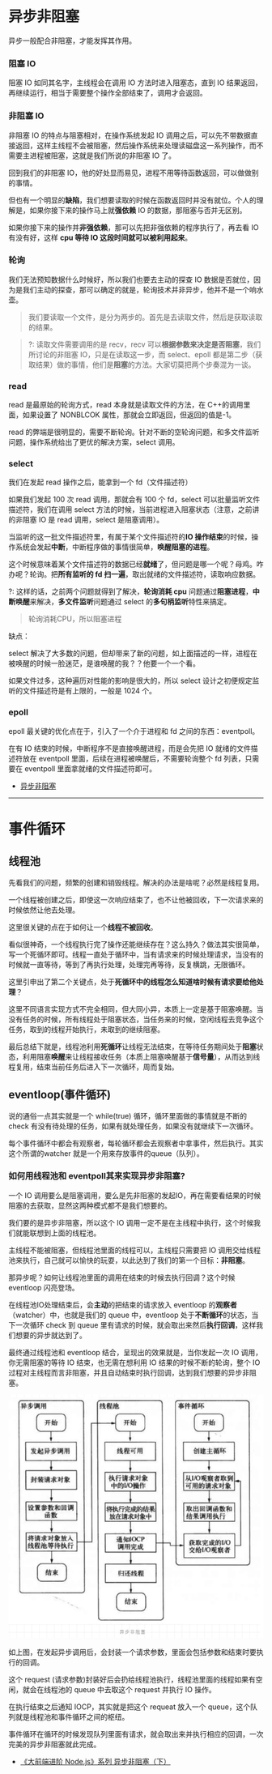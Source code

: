# 异步非阻塞

异步一般配合非阻塞，才能发挥其作用。

### 阻塞 IO

阻塞 IO 如同其名字，主线程会在调用 IO 方法时进入阻塞态，直到 IO 结果返回，再继续运行，相当于需要整个操作全部结束了，调用才会返回。

### 非阻塞 IO

非阻塞 IO 的特点与阻塞相对，在操作系统发起 IO 调用之后，可以先不带数据直接返回，这样主线程不会被阻塞，然后操作系统来处理读磁盘这一系列操作，而不需要主进程被阻塞，这就是我们所说的非阻塞 IO 了。

回到我们的非阻塞 IO，他的好处显而易见，进程不用等待函数返回，可以做做别的事情。

但也有一个明显的**缺陷**，我们想要读取的时候在函数返回时并没有就位。个人的理解是，如果你接下来的操作马上就**强依赖** IO 的数据，那阻塞与否并无区别。

如果你接下来的操作并**非强依赖**，那可以先把非强依赖的程序执行了，再去看 IO 有没有好，这样 **cpu 等待 IO 这段时间就可以被利用起来**。

### 轮询
我们无法预知数据什么时候好，所以我们也要去主动的探查 IO 数据是否就位，因为是我们主动的探查，那可以确定的就是，轮询技术并非异步，他并不是一个响水壶。

> 我们要读取一个文件，是分为两步的。首先是去读取文件，然后是获取读取的结果。

> ?: 读取文件需要调用的是 recv，recv 可以**根据参数来决定是否阻塞**，我们所讨论的非阻塞 IO，只是在读取这一步，而 select、epoll 都是第二步（获取结果）做的事情，他们是**阻塞**的方法。大家切莫把两个步奏混为一谈。


### read

read 是最原始的轮询方式，read 本身就是读取文件的方法，在 C++的调用里面，如果设置了 NONBLCOK 属性，那就会立即返回，但返回的值是-1。

read 的弊端是很明显的，需要不断轮询。针对不断的空轮询问题，和多文件监听问题，操作系统给出了更优的解决方案，select 调用。

### select

我们在发起 read 操作之后，能拿到一个 fd（文件描述符）

如果我们发起 100 次 read 调用，那就会有 100 个 fd，select 可以批量监听文件描述符，我们在调用 select 方法的时候，当前进程进入阻塞状态（注意，之前讲的非阻塞 IO 是 read 调用，select 是阻塞调用）。

当监听的这一批文件描述符里，有属于某个文件描述符的**IO 操作结束**的时候，操作系统会发起**中断**，中断程序做的事情很简单，**唤醒阻塞的进程**。

这个时候意味着某个文件描述符的数据已经**就绪**了，但问题是哪一个呢？母鸡。咋办呢？轮询。把**所有监听的 fd 扫一遍**，取出就绪的文件描述符，读取响应数据。

?: 这样的话，之前两个问题就得到了解决，**轮询消耗 cpu** 问题通过**阻塞进程**，**中断唤醒**来解决，**多文件监听**问题通过 select 的**多句柄监听**特性来搞定。

> 轮询消耗CPU，所以阻塞进程


缺点：

select 解决了大多数的问题，但却带来了新的问题，如上面描述的一样，进程在被唤醒的时候一脸迷茫，是谁唤醒的我？？他要一个一个看。

如果文件过多，这种遍历对性能的影响是很大的，所以 select 设计之初便规定监听的文件描述符是有上限的，一般是 1024 个。

### epoll

epoll 最关键的优化点在于，引入了一个介于进程和 fd 之间的东西：eventpoll。

在有 IO 结束的时候，中断程序不是直接唤醒进程，而是会先把 IO 就绪的文件描述符放在 eventpoll 里面，后续在进程被唤醒后，不需要轮询整个 fd 列表，只需要在 eventpoll 里面拿就绪的文件描述符即可。

- [异步非阻塞](https://juejin.im/post/5e8ab5a551882573c15ed44c)

---------
# 事件循环

## 线程池
先看我们的问题，频繁的创建和销毁线程。解决的办法是啥呢？必然是线程复用。

一个线程被创建之后，即使这一次响应结束了，也不让他被回收，下一次请求来的时候依然让他去处理。

这里很关键的点在于如何让一个**线程不被回收**。

看似很神奇，一个线程执行完了操作还能继续存在？这么持久？做法其实很简单，写一个死循环即可。线程一直处于循环中，当有请求来的时候处理请求，当没有的时候就一直等待，等到了再执行处理，处理完再等待，反复横跳，无限循环。

这里引申出了第二个关键点，处于**死循环中的线程怎么知道啥时候有请求要给他处理**？

这里不同语言实现方式不完全相同，但大同小异，本质上一定是基于阻塞唤醒。当没有任务的时候，所有线程处于阻塞状态，当任务来的时候，空闲线程去竞争这个任务，取到的线程开始执行，未取到的继续阻塞。

最后总结下就是，线程池利用**死循环**让线程无法结束，在等待任务期间处于**阻塞**状态，利用阻塞**唤醒**来让线程接收任务（本质上阻塞唤醒基于**信号量**），从而达到线程复用，结束当前任务后进入下一次循环，周而复始。


## eventloop(事件循环)

说的通俗一点其实就是一个 while(true) 循环，循环里面做的事情就是不断的 check 有没有待处理的任务，如果有就处理任务，如果没有就继续下一次循环。


每个事件循环中都会有观察者，每轮循环都会去观察者中拿事件，然后执行。其实这个所谓的watcher 就是一个用来存放事件的queue（队列）。


### 如何用线程池和 eventpoll其来实现异步非阻塞?

一个 IO 调用要么是阻塞调用，要么是先非阻塞的发起IO，再在需要看结果的时候阻塞的去获取，显然这两种模式都不是我们想要的。

我们要的是异步非阻塞，所以这个 IO 调用一定不是在主线程中执行，这个时候我们就能联想到上面的线程池。

主线程不能被阻塞，但线程池里面的线程可以，主线程只需要把 IO 调用交给线程池来执行，自己就可以愉快的玩耍，以此达到了我们的第一个目标：**非阻塞**。

那异步呢？如何让线程池里面的调用在结束的时候去执行回调？这个时候eventloop 闪亮登场。

在线程池IO处理结束后，会**主动**的把结束的请求放入 eventloop 的**观察者**（watcher）中，也就是我们的 queue 中，eventloop 处于**不断循环**的状态，当下一次循环 check 到 queue 里有请求的时候，就会取出来然后**执行回调**，这样我们想要的异步就达到了。

最终通过线程池和 eventloop 结合，呈现出的效果就是，当你发起一次 IO 调用，你无需阻塞的等待 IO 结束，也无需在想利用 IO 结果的时候不断的轮询，整个 IO 过程对主线程而言非阻塞，并且自动结束时执行回调，达到我们想要的异步非阻塞。

![](.node_images/85539bdf.png)

如上图，在发起异步调用后，会封装一个请求参数，里面会包括参数和结束时要执行的回调。

这个 request (请求参数)封装好后会扔给线程池执行，线程池里面的线程如果有空闲，就会在线程池的 queue 中去取这个 request 并执行 IO 操作。 

在执行结束之后通知 IOCP，其实就是把这个 requeat 放入一个 queue，这个队列就是线程池和事件循环之间的枢纽。

事件循环在循环的时候发现队列里面有请求，就会取出来并执行相应的回调，一次完美的异步非阻塞就此完成。

- [《大前端进阶 Node.js》系列 异步非阻塞（下）](https://mp.weixin.qq.com/s/G_NMZ8MqFo9FTC0FLcOxCw)
